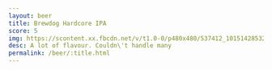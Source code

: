 ```yaml
---
layout: beer
title: Brewdog Hardcore IPA
score: 5
img: https://scontent.xx.fbcdn.net/v/t1.0-0/p480x480/537412_10151428532378745_1195699464_n.jpg?oh=6a39c99fe1cd1abd50931410a6f1fed5&oe=58CA2B3A
desc: A lot of flavour. Couldn\'t handle many
permalink: /beer/:title.html
---
```

